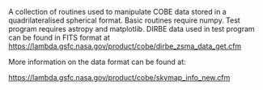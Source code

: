 A collection of routines used to manipulate COBE data stored in a quadrilateralised spherical format. Basic routines require numpy. Test program requires astropy and matplotlib. DIRBE data used in test program can be found in FITS format at https://lambda.gsfc.nasa.gov/product/cobe/dirbe_zsma_data_get.cfm

More information on the data format can be found at:

https://lambda.gsfc.nasa.gov/product/cobe/skymap_info_new.cfm
